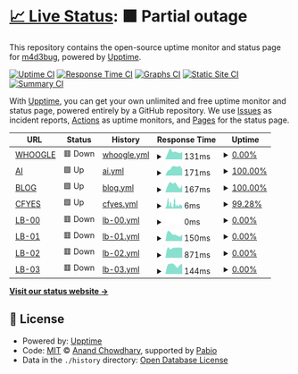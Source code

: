 # [📈 Live Status](https://status.madebug.net): <!--live status--> **🟧 Partial outage**

This repository contains the open-source uptime monitor and status page for [m4d3bug](https://blog.madebug.net), powered by [Upptime](https://github.com/upptime/upptime).

[![Uptime CI](https://github.com/m4d3bug/status/workflows/Uptime%20CI/badge.svg)](https://github.com/m4d3bug/status/actions?query=workflow%3A%22Uptime+CI%22)
[![Response Time CI](https://github.com/m4d3bug/status/workflows/Response%20Time%20CI/badge.svg)](https://github.com/m4d3bug/status/actions?query=workflow%3A%22Response+Time+CI%22)
[![Graphs CI](https://github.com/m4d3bug/status/workflows/Graphs%20CI/badge.svg)](https://github.com/m4d3bug/status/actions?query=workflow%3A%22Graphs+CI%22)
[![Static Site CI](https://github.com/m4d3bug/status/workflows/Static%20Site%20CI/badge.svg)](https://github.com/m4d3bug/status/actions?query=workflow%3A%22Static+Site+CI%22)
[![Summary CI](https://github.com/m4d3bug/status/workflows/Summary%20CI/badge.svg)](https://github.com/m4d3bug/status/actions?query=workflow%3A%22Summary+CI%22)

With [Upptime](https://upptime.js.org), you can get your own unlimited and free uptime monitor and status page, powered entirely by a GitHub repository. We use [Issues](https://github.com/m4d3bug/status/issues) as incident reports, [Actions](https://github.com/m4d3bug/status/actions) as uptime monitors, and [Pages](https://status.madebug.net) for the status page.

<!--start: status pages-->
<!-- This summary is generated by Upptime (https://github.com/upptime/upptime) -->
<!-- Do not edit this manually, your changes will be overwritten -->
<!-- prettier-ignore -->
| URL | Status | History | Response Time | Uptime |
| --- | ------ | ------- | ------------- | ------ |
| <img alt="" src="https://icons.duckduckgo.com/ip3/whoogle.madebug.net.ico" height="13"> [WHOOGLE](https://whoogle.madebug.net) | 🟥 Down | [whoogle.yml](https://github.com/m4d3bug/status/commits/HEAD/history/whoogle.yml) | <details><summary><img alt="Response time graph" src="./graphs/whoogle/response-time-week.png" height="20"> 131ms</summary><br><a href="https://status.madebug.net/history/whoogle"><img alt="Response time 473" src="https://img.shields.io/endpoint?url=https%3A%2F%2Fraw.githubusercontent.com%2Fm4d3bug%2Fstatus%2FHEAD%2Fapi%2Fwhoogle%2Fresponse-time.json"></a><br><a href="https://status.madebug.net/history/whoogle"><img alt="24-hour response time 128" src="https://img.shields.io/endpoint?url=https%3A%2F%2Fraw.githubusercontent.com%2Fm4d3bug%2Fstatus%2FHEAD%2Fapi%2Fwhoogle%2Fresponse-time-day.json"></a><br><a href="https://status.madebug.net/history/whoogle"><img alt="7-day response time 131" src="https://img.shields.io/endpoint?url=https%3A%2F%2Fraw.githubusercontent.com%2Fm4d3bug%2Fstatus%2FHEAD%2Fapi%2Fwhoogle%2Fresponse-time-week.json"></a><br><a href="https://status.madebug.net/history/whoogle"><img alt="30-day response time 134" src="https://img.shields.io/endpoint?url=https%3A%2F%2Fraw.githubusercontent.com%2Fm4d3bug%2Fstatus%2FHEAD%2Fapi%2Fwhoogle%2Fresponse-time-month.json"></a><br><a href="https://status.madebug.net/history/whoogle"><img alt="1-year response time 473" src="https://img.shields.io/endpoint?url=https%3A%2F%2Fraw.githubusercontent.com%2Fm4d3bug%2Fstatus%2FHEAD%2Fapi%2Fwhoogle%2Fresponse-time-year.json"></a></details> | <details><summary><a href="https://status.madebug.net/history/whoogle">0.00%</a></summary><a href="https://status.madebug.net/history/whoogle"><img alt="All-time uptime 70.03%" src="https://img.shields.io/endpoint?url=https%3A%2F%2Fraw.githubusercontent.com%2Fm4d3bug%2Fstatus%2FHEAD%2Fapi%2Fwhoogle%2Fuptime.json"></a><br><a href="https://status.madebug.net/history/whoogle"><img alt="24-hour uptime 0.00%" src="https://img.shields.io/endpoint?url=https%3A%2F%2Fraw.githubusercontent.com%2Fm4d3bug%2Fstatus%2FHEAD%2Fapi%2Fwhoogle%2Fuptime-day.json"></a><br><a href="https://status.madebug.net/history/whoogle"><img alt="7-day uptime 0.00%" src="https://img.shields.io/endpoint?url=https%3A%2F%2Fraw.githubusercontent.com%2Fm4d3bug%2Fstatus%2FHEAD%2Fapi%2Fwhoogle%2Fuptime-week.json"></a><br><a href="https://status.madebug.net/history/whoogle"><img alt="30-day uptime 1.38%" src="https://img.shields.io/endpoint?url=https%3A%2F%2Fraw.githubusercontent.com%2Fm4d3bug%2Fstatus%2FHEAD%2Fapi%2Fwhoogle%2Fuptime-month.json"></a><br><a href="https://status.madebug.net/history/whoogle"><img alt="1-year uptime 70.03%" src="https://img.shields.io/endpoint?url=https%3A%2F%2Fraw.githubusercontent.com%2Fm4d3bug%2Fstatus%2FHEAD%2Fapi%2Fwhoogle%2Fuptime-year.json"></a></details>
| <img alt="" src="https://icons.duckduckgo.com/ip3/ai.madebug.net.ico" height="13"> [AI](https://ai.madebug.net) | 🟩 Up | [ai.yml](https://github.com/m4d3bug/status/commits/HEAD/history/ai.yml) | <details><summary><img alt="Response time graph" src="./graphs/ai/response-time-week.png" height="20"> 171ms</summary><br><a href="https://status.madebug.net/history/ai"><img alt="Response time 147" src="https://img.shields.io/endpoint?url=https%3A%2F%2Fraw.githubusercontent.com%2Fm4d3bug%2Fstatus%2FHEAD%2Fapi%2Fai%2Fresponse-time.json"></a><br><a href="https://status.madebug.net/history/ai"><img alt="24-hour response time 145" src="https://img.shields.io/endpoint?url=https%3A%2F%2Fraw.githubusercontent.com%2Fm4d3bug%2Fstatus%2FHEAD%2Fapi%2Fai%2Fresponse-time-day.json"></a><br><a href="https://status.madebug.net/history/ai"><img alt="7-day response time 171" src="https://img.shields.io/endpoint?url=https%3A%2F%2Fraw.githubusercontent.com%2Fm4d3bug%2Fstatus%2FHEAD%2Fapi%2Fai%2Fresponse-time-week.json"></a><br><a href="https://status.madebug.net/history/ai"><img alt="30-day response time 141" src="https://img.shields.io/endpoint?url=https%3A%2F%2Fraw.githubusercontent.com%2Fm4d3bug%2Fstatus%2FHEAD%2Fapi%2Fai%2Fresponse-time-month.json"></a><br><a href="https://status.madebug.net/history/ai"><img alt="1-year response time 147" src="https://img.shields.io/endpoint?url=https%3A%2F%2Fraw.githubusercontent.com%2Fm4d3bug%2Fstatus%2FHEAD%2Fapi%2Fai%2Fresponse-time-year.json"></a></details> | <details><summary><a href="https://status.madebug.net/history/ai">100.00%</a></summary><a href="https://status.madebug.net/history/ai"><img alt="All-time uptime 100.00%" src="https://img.shields.io/endpoint?url=https%3A%2F%2Fraw.githubusercontent.com%2Fm4d3bug%2Fstatus%2FHEAD%2Fapi%2Fai%2Fuptime.json"></a><br><a href="https://status.madebug.net/history/ai"><img alt="24-hour uptime 100.00%" src="https://img.shields.io/endpoint?url=https%3A%2F%2Fraw.githubusercontent.com%2Fm4d3bug%2Fstatus%2FHEAD%2Fapi%2Fai%2Fuptime-day.json"></a><br><a href="https://status.madebug.net/history/ai"><img alt="7-day uptime 100.00%" src="https://img.shields.io/endpoint?url=https%3A%2F%2Fraw.githubusercontent.com%2Fm4d3bug%2Fstatus%2FHEAD%2Fapi%2Fai%2Fuptime-week.json"></a><br><a href="https://status.madebug.net/history/ai"><img alt="30-day uptime 100.00%" src="https://img.shields.io/endpoint?url=https%3A%2F%2Fraw.githubusercontent.com%2Fm4d3bug%2Fstatus%2FHEAD%2Fapi%2Fai%2Fuptime-month.json"></a><br><a href="https://status.madebug.net/history/ai"><img alt="1-year uptime 100.00%" src="https://img.shields.io/endpoint?url=https%3A%2F%2Fraw.githubusercontent.com%2Fm4d3bug%2Fstatus%2FHEAD%2Fapi%2Fai%2Fuptime-year.json"></a></details>
| <img alt="" src="https://icons.duckduckgo.com/ip3/blog.madebug.net.ico" height="13"> [BLOG](https://blog.madebug.net) | 🟩 Up | [blog.yml](https://github.com/m4d3bug/status/commits/HEAD/history/blog.yml) | <details><summary><img alt="Response time graph" src="./graphs/blog/response-time-week.png" height="20"> 167ms</summary><br><a href="https://status.madebug.net/history/blog"><img alt="Response time 144" src="https://img.shields.io/endpoint?url=https%3A%2F%2Fraw.githubusercontent.com%2Fm4d3bug%2Fstatus%2FHEAD%2Fapi%2Fblog%2Fresponse-time.json"></a><br><a href="https://status.madebug.net/history/blog"><img alt="24-hour response time 155" src="https://img.shields.io/endpoint?url=https%3A%2F%2Fraw.githubusercontent.com%2Fm4d3bug%2Fstatus%2FHEAD%2Fapi%2Fblog%2Fresponse-time-day.json"></a><br><a href="https://status.madebug.net/history/blog"><img alt="7-day response time 167" src="https://img.shields.io/endpoint?url=https%3A%2F%2Fraw.githubusercontent.com%2Fm4d3bug%2Fstatus%2FHEAD%2Fapi%2Fblog%2Fresponse-time-week.json"></a><br><a href="https://status.madebug.net/history/blog"><img alt="30-day response time 152" src="https://img.shields.io/endpoint?url=https%3A%2F%2Fraw.githubusercontent.com%2Fm4d3bug%2Fstatus%2FHEAD%2Fapi%2Fblog%2Fresponse-time-month.json"></a><br><a href="https://status.madebug.net/history/blog"><img alt="1-year response time 144" src="https://img.shields.io/endpoint?url=https%3A%2F%2Fraw.githubusercontent.com%2Fm4d3bug%2Fstatus%2FHEAD%2Fapi%2Fblog%2Fresponse-time-year.json"></a></details> | <details><summary><a href="https://status.madebug.net/history/blog">100.00%</a></summary><a href="https://status.madebug.net/history/blog"><img alt="All-time uptime 100.00%" src="https://img.shields.io/endpoint?url=https%3A%2F%2Fraw.githubusercontent.com%2Fm4d3bug%2Fstatus%2FHEAD%2Fapi%2Fblog%2Fuptime.json"></a><br><a href="https://status.madebug.net/history/blog"><img alt="24-hour uptime 100.00%" src="https://img.shields.io/endpoint?url=https%3A%2F%2Fraw.githubusercontent.com%2Fm4d3bug%2Fstatus%2FHEAD%2Fapi%2Fblog%2Fuptime-day.json"></a><br><a href="https://status.madebug.net/history/blog"><img alt="7-day uptime 100.00%" src="https://img.shields.io/endpoint?url=https%3A%2F%2Fraw.githubusercontent.com%2Fm4d3bug%2Fstatus%2FHEAD%2Fapi%2Fblog%2Fuptime-week.json"></a><br><a href="https://status.madebug.net/history/blog"><img alt="30-day uptime 100.00%" src="https://img.shields.io/endpoint?url=https%3A%2F%2Fraw.githubusercontent.com%2Fm4d3bug%2Fstatus%2FHEAD%2Fapi%2Fblog%2Fuptime-month.json"></a><br><a href="https://status.madebug.net/history/blog"><img alt="1-year uptime 100.00%" src="https://img.shields.io/endpoint?url=https%3A%2F%2Fraw.githubusercontent.com%2Fm4d3bug%2Fstatus%2FHEAD%2Fapi%2Fblog%2Fuptime-year.json"></a></details>
| <img alt="" src="https://icons.duckduckgo.com/ip3/null.ico" height="13"> [CFYES](cfyes.m4d3bug.com) | 🟩 Up | [cfyes.yml](https://github.com/m4d3bug/status/commits/HEAD/history/cfyes.yml) | <details><summary><img alt="Response time graph" src="./graphs/cfyes/response-time-week.png" height="20"> 6ms</summary><br><a href="https://status.madebug.net/history/cfyes"><img alt="Response time 7" src="https://img.shields.io/endpoint?url=https%3A%2F%2Fraw.githubusercontent.com%2Fm4d3bug%2Fstatus%2FHEAD%2Fapi%2Fcfyes%2Fresponse-time.json"></a><br><a href="https://status.madebug.net/history/cfyes"><img alt="24-hour response time 5" src="https://img.shields.io/endpoint?url=https%3A%2F%2Fraw.githubusercontent.com%2Fm4d3bug%2Fstatus%2FHEAD%2Fapi%2Fcfyes%2Fresponse-time-day.json"></a><br><a href="https://status.madebug.net/history/cfyes"><img alt="7-day response time 6" src="https://img.shields.io/endpoint?url=https%3A%2F%2Fraw.githubusercontent.com%2Fm4d3bug%2Fstatus%2FHEAD%2Fapi%2Fcfyes%2Fresponse-time-week.json"></a><br><a href="https://status.madebug.net/history/cfyes"><img alt="30-day response time 5" src="https://img.shields.io/endpoint?url=https%3A%2F%2Fraw.githubusercontent.com%2Fm4d3bug%2Fstatus%2FHEAD%2Fapi%2Fcfyes%2Fresponse-time-month.json"></a><br><a href="https://status.madebug.net/history/cfyes"><img alt="1-year response time 7" src="https://img.shields.io/endpoint?url=https%3A%2F%2Fraw.githubusercontent.com%2Fm4d3bug%2Fstatus%2FHEAD%2Fapi%2Fcfyes%2Fresponse-time-year.json"></a></details> | <details><summary><a href="https://status.madebug.net/history/cfyes">99.28%</a></summary><a href="https://status.madebug.net/history/cfyes"><img alt="All-time uptime 99.90%" src="https://img.shields.io/endpoint?url=https%3A%2F%2Fraw.githubusercontent.com%2Fm4d3bug%2Fstatus%2FHEAD%2Fapi%2Fcfyes%2Fuptime.json"></a><br><a href="https://status.madebug.net/history/cfyes"><img alt="24-hour uptime 98.69%" src="https://img.shields.io/endpoint?url=https%3A%2F%2Fraw.githubusercontent.com%2Fm4d3bug%2Fstatus%2FHEAD%2Fapi%2Fcfyes%2Fuptime-day.json"></a><br><a href="https://status.madebug.net/history/cfyes"><img alt="7-day uptime 99.28%" src="https://img.shields.io/endpoint?url=https%3A%2F%2Fraw.githubusercontent.com%2Fm4d3bug%2Fstatus%2FHEAD%2Fapi%2Fcfyes%2Fuptime-week.json"></a><br><a href="https://status.madebug.net/history/cfyes"><img alt="30-day uptime 99.35%" src="https://img.shields.io/endpoint?url=https%3A%2F%2Fraw.githubusercontent.com%2Fm4d3bug%2Fstatus%2FHEAD%2Fapi%2Fcfyes%2Fuptime-month.json"></a><br><a href="https://status.madebug.net/history/cfyes"><img alt="1-year uptime 99.90%" src="https://img.shields.io/endpoint?url=https%3A%2F%2Fraw.githubusercontent.com%2Fm4d3bug%2Fstatus%2FHEAD%2Fapi%2Fcfyes%2Fuptime-year.json"></a></details>
| <img alt="" src="https://icons.duckduckgo.com/ip3/lb-00.m4d3bug.com.ico" height="13"> [LB-00](https://lb-00.m4d3bug.com/check) | 🟥 Down | [lb-00.yml](https://github.com/m4d3bug/status/commits/HEAD/history/lb-00.yml) | <details><summary><img alt="Response time graph" src="./graphs/lb-00/response-time-week.png" height="20"> 0ms</summary><br><a href="https://status.madebug.net/history/lb-00"><img alt="Response time 576" src="https://img.shields.io/endpoint?url=https%3A%2F%2Fraw.githubusercontent.com%2Fm4d3bug%2Fstatus%2FHEAD%2Fapi%2Flb-00%2Fresponse-time.json"></a><br><a href="https://status.madebug.net/history/lb-00"><img alt="24-hour response time 0" src="https://img.shields.io/endpoint?url=https%3A%2F%2Fraw.githubusercontent.com%2Fm4d3bug%2Fstatus%2FHEAD%2Fapi%2Flb-00%2Fresponse-time-day.json"></a><br><a href="https://status.madebug.net/history/lb-00"><img alt="7-day response time 0" src="https://img.shields.io/endpoint?url=https%3A%2F%2Fraw.githubusercontent.com%2Fm4d3bug%2Fstatus%2FHEAD%2Fapi%2Flb-00%2Fresponse-time-week.json"></a><br><a href="https://status.madebug.net/history/lb-00"><img alt="30-day response time 0" src="https://img.shields.io/endpoint?url=https%3A%2F%2Fraw.githubusercontent.com%2Fm4d3bug%2Fstatus%2FHEAD%2Fapi%2Flb-00%2Fresponse-time-month.json"></a><br><a href="https://status.madebug.net/history/lb-00"><img alt="1-year response time 576" src="https://img.shields.io/endpoint?url=https%3A%2F%2Fraw.githubusercontent.com%2Fm4d3bug%2Fstatus%2FHEAD%2Fapi%2Flb-00%2Fresponse-time-year.json"></a></details> | <details><summary><a href="https://status.madebug.net/history/lb-00">0.00%</a></summary><a href="https://status.madebug.net/history/lb-00"><img alt="All-time uptime 88.17%" src="https://img.shields.io/endpoint?url=https%3A%2F%2Fraw.githubusercontent.com%2Fm4d3bug%2Fstatus%2FHEAD%2Fapi%2Flb-00%2Fuptime.json"></a><br><a href="https://status.madebug.net/history/lb-00"><img alt="24-hour uptime 0.00%" src="https://img.shields.io/endpoint?url=https%3A%2F%2Fraw.githubusercontent.com%2Fm4d3bug%2Fstatus%2FHEAD%2Fapi%2Flb-00%2Fuptime-day.json"></a><br><a href="https://status.madebug.net/history/lb-00"><img alt="7-day uptime 0.00%" src="https://img.shields.io/endpoint?url=https%3A%2F%2Fraw.githubusercontent.com%2Fm4d3bug%2Fstatus%2FHEAD%2Fapi%2Flb-00%2Fuptime-week.json"></a><br><a href="https://status.madebug.net/history/lb-00"><img alt="30-day uptime 1.38%" src="https://img.shields.io/endpoint?url=https%3A%2F%2Fraw.githubusercontent.com%2Fm4d3bug%2Fstatus%2FHEAD%2Fapi%2Flb-00%2Fuptime-month.json"></a><br><a href="https://status.madebug.net/history/lb-00"><img alt="1-year uptime 88.17%" src="https://img.shields.io/endpoint?url=https%3A%2F%2Fraw.githubusercontent.com%2Fm4d3bug%2Fstatus%2FHEAD%2Fapi%2Flb-00%2Fuptime-year.json"></a></details>
| <img alt="" src="https://icons.duckduckgo.com/ip3/lb-01.m4d3bug.com.ico" height="13"> [LB-01](https://lb-01.m4d3bug.com/check) | 🟥 Down | [lb-01.yml](https://github.com/m4d3bug/status/commits/HEAD/history/lb-01.yml) | <details><summary><img alt="Response time graph" src="./graphs/lb-01/response-time-week.png" height="20"> 150ms</summary><br><a href="https://status.madebug.net/history/lb-01"><img alt="Response time 566" src="https://img.shields.io/endpoint?url=https%3A%2F%2Fraw.githubusercontent.com%2Fm4d3bug%2Fstatus%2FHEAD%2Fapi%2Flb-01%2Fresponse-time.json"></a><br><a href="https://status.madebug.net/history/lb-01"><img alt="24-hour response time 142" src="https://img.shields.io/endpoint?url=https%3A%2F%2Fraw.githubusercontent.com%2Fm4d3bug%2Fstatus%2FHEAD%2Fapi%2Flb-01%2Fresponse-time-day.json"></a><br><a href="https://status.madebug.net/history/lb-01"><img alt="7-day response time 150" src="https://img.shields.io/endpoint?url=https%3A%2F%2Fraw.githubusercontent.com%2Fm4d3bug%2Fstatus%2FHEAD%2Fapi%2Flb-01%2Fresponse-time-week.json"></a><br><a href="https://status.madebug.net/history/lb-01"><img alt="30-day response time 307" src="https://img.shields.io/endpoint?url=https%3A%2F%2Fraw.githubusercontent.com%2Fm4d3bug%2Fstatus%2FHEAD%2Fapi%2Flb-01%2Fresponse-time-month.json"></a><br><a href="https://status.madebug.net/history/lb-01"><img alt="1-year response time 566" src="https://img.shields.io/endpoint?url=https%3A%2F%2Fraw.githubusercontent.com%2Fm4d3bug%2Fstatus%2FHEAD%2Fapi%2Flb-01%2Fresponse-time-year.json"></a></details> | <details><summary><a href="https://status.madebug.net/history/lb-01">0.00%</a></summary><a href="https://status.madebug.net/history/lb-01"><img alt="All-time uptime 45.55%" src="https://img.shields.io/endpoint?url=https%3A%2F%2Fraw.githubusercontent.com%2Fm4d3bug%2Fstatus%2FHEAD%2Fapi%2Flb-01%2Fuptime.json"></a><br><a href="https://status.madebug.net/history/lb-01"><img alt="24-hour uptime 0.00%" src="https://img.shields.io/endpoint?url=https%3A%2F%2Fraw.githubusercontent.com%2Fm4d3bug%2Fstatus%2FHEAD%2Fapi%2Flb-01%2Fuptime-day.json"></a><br><a href="https://status.madebug.net/history/lb-01"><img alt="7-day uptime 0.00%" src="https://img.shields.io/endpoint?url=https%3A%2F%2Fraw.githubusercontent.com%2Fm4d3bug%2Fstatus%2FHEAD%2Fapi%2Flb-01%2Fuptime-week.json"></a><br><a href="https://status.madebug.net/history/lb-01"><img alt="30-day uptime 1.38%" src="https://img.shields.io/endpoint?url=https%3A%2F%2Fraw.githubusercontent.com%2Fm4d3bug%2Fstatus%2FHEAD%2Fapi%2Flb-01%2Fuptime-month.json"></a><br><a href="https://status.madebug.net/history/lb-01"><img alt="1-year uptime 45.55%" src="https://img.shields.io/endpoint?url=https%3A%2F%2Fraw.githubusercontent.com%2Fm4d3bug%2Fstatus%2FHEAD%2Fapi%2Flb-01%2Fuptime-year.json"></a></details>
| <img alt="" src="https://icons.duckduckgo.com/ip3/lb-02.m4d3bug.com.ico" height="13"> [LB-02](https://lb-02.m4d3bug.com/check) | 🟥 Down | [lb-02.yml](https://github.com/m4d3bug/status/commits/HEAD/history/lb-02.yml) | <details><summary><img alt="Response time graph" src="./graphs/lb-02/response-time-week.png" height="20"> 871ms</summary><br><a href="https://status.madebug.net/history/lb-02"><img alt="Response time 477" src="https://img.shields.io/endpoint?url=https%3A%2F%2Fraw.githubusercontent.com%2Fm4d3bug%2Fstatus%2FHEAD%2Fapi%2Flb-02%2Fresponse-time.json"></a><br><a href="https://status.madebug.net/history/lb-02"><img alt="24-hour response time 874" src="https://img.shields.io/endpoint?url=https%3A%2F%2Fraw.githubusercontent.com%2Fm4d3bug%2Fstatus%2FHEAD%2Fapi%2Flb-02%2Fresponse-time-day.json"></a><br><a href="https://status.madebug.net/history/lb-02"><img alt="7-day response time 871" src="https://img.shields.io/endpoint?url=https%3A%2F%2Fraw.githubusercontent.com%2Fm4d3bug%2Fstatus%2FHEAD%2Fapi%2Flb-02%2Fresponse-time-week.json"></a><br><a href="https://status.madebug.net/history/lb-02"><img alt="30-day response time 534" src="https://img.shields.io/endpoint?url=https%3A%2F%2Fraw.githubusercontent.com%2Fm4d3bug%2Fstatus%2FHEAD%2Fapi%2Flb-02%2Fresponse-time-month.json"></a><br><a href="https://status.madebug.net/history/lb-02"><img alt="1-year response time 477" src="https://img.shields.io/endpoint?url=https%3A%2F%2Fraw.githubusercontent.com%2Fm4d3bug%2Fstatus%2FHEAD%2Fapi%2Flb-02%2Fresponse-time-year.json"></a></details> | <details><summary><a href="https://status.madebug.net/history/lb-02">0.00%</a></summary><a href="https://status.madebug.net/history/lb-02"><img alt="All-time uptime 55.52%" src="https://img.shields.io/endpoint?url=https%3A%2F%2Fraw.githubusercontent.com%2Fm4d3bug%2Fstatus%2FHEAD%2Fapi%2Flb-02%2Fuptime.json"></a><br><a href="https://status.madebug.net/history/lb-02"><img alt="24-hour uptime 0.00%" src="https://img.shields.io/endpoint?url=https%3A%2F%2Fraw.githubusercontent.com%2Fm4d3bug%2Fstatus%2FHEAD%2Fapi%2Flb-02%2Fuptime-day.json"></a><br><a href="https://status.madebug.net/history/lb-02"><img alt="7-day uptime 0.00%" src="https://img.shields.io/endpoint?url=https%3A%2F%2Fraw.githubusercontent.com%2Fm4d3bug%2Fstatus%2FHEAD%2Fapi%2Flb-02%2Fuptime-week.json"></a><br><a href="https://status.madebug.net/history/lb-02"><img alt="30-day uptime 1.38%" src="https://img.shields.io/endpoint?url=https%3A%2F%2Fraw.githubusercontent.com%2Fm4d3bug%2Fstatus%2FHEAD%2Fapi%2Flb-02%2Fuptime-month.json"></a><br><a href="https://status.madebug.net/history/lb-02"><img alt="1-year uptime 55.52%" src="https://img.shields.io/endpoint?url=https%3A%2F%2Fraw.githubusercontent.com%2Fm4d3bug%2Fstatus%2FHEAD%2Fapi%2Flb-02%2Fuptime-year.json"></a></details>
| <img alt="" src="https://icons.duckduckgo.com/ip3/lb-03.m4d3bug.com.ico" height="13"> [LB-03](https://lb-03.m4d3bug.com/check) | 🟥 Down | [lb-03.yml](https://github.com/m4d3bug/status/commits/HEAD/history/lb-03.yml) | <details><summary><img alt="Response time graph" src="./graphs/lb-03/response-time-week.png" height="20"> 144ms</summary><br><a href="https://status.madebug.net/history/lb-03"><img alt="Response time 191" src="https://img.shields.io/endpoint?url=https%3A%2F%2Fraw.githubusercontent.com%2Fm4d3bug%2Fstatus%2FHEAD%2Fapi%2Flb-03%2Fresponse-time.json"></a><br><a href="https://status.madebug.net/history/lb-03"><img alt="24-hour response time 158" src="https://img.shields.io/endpoint?url=https%3A%2F%2Fraw.githubusercontent.com%2Fm4d3bug%2Fstatus%2FHEAD%2Fapi%2Flb-03%2Fresponse-time-day.json"></a><br><a href="https://status.madebug.net/history/lb-03"><img alt="7-day response time 144" src="https://img.shields.io/endpoint?url=https%3A%2F%2Fraw.githubusercontent.com%2Fm4d3bug%2Fstatus%2FHEAD%2Fapi%2Flb-03%2Fresponse-time-week.json"></a><br><a href="https://status.madebug.net/history/lb-03"><img alt="30-day response time 133" src="https://img.shields.io/endpoint?url=https%3A%2F%2Fraw.githubusercontent.com%2Fm4d3bug%2Fstatus%2FHEAD%2Fapi%2Flb-03%2Fresponse-time-month.json"></a><br><a href="https://status.madebug.net/history/lb-03"><img alt="1-year response time 191" src="https://img.shields.io/endpoint?url=https%3A%2F%2Fraw.githubusercontent.com%2Fm4d3bug%2Fstatus%2FHEAD%2Fapi%2Flb-03%2Fresponse-time-year.json"></a></details> | <details><summary><a href="https://status.madebug.net/history/lb-03">0.00%</a></summary><a href="https://status.madebug.net/history/lb-03"><img alt="All-time uptime 73.05%" src="https://img.shields.io/endpoint?url=https%3A%2F%2Fraw.githubusercontent.com%2Fm4d3bug%2Fstatus%2FHEAD%2Fapi%2Flb-03%2Fuptime.json"></a><br><a href="https://status.madebug.net/history/lb-03"><img alt="24-hour uptime 0.00%" src="https://img.shields.io/endpoint?url=https%3A%2F%2Fraw.githubusercontent.com%2Fm4d3bug%2Fstatus%2FHEAD%2Fapi%2Flb-03%2Fuptime-day.json"></a><br><a href="https://status.madebug.net/history/lb-03"><img alt="7-day uptime 0.00%" src="https://img.shields.io/endpoint?url=https%3A%2F%2Fraw.githubusercontent.com%2Fm4d3bug%2Fstatus%2FHEAD%2Fapi%2Flb-03%2Fuptime-week.json"></a><br><a href="https://status.madebug.net/history/lb-03"><img alt="30-day uptime 1.38%" src="https://img.shields.io/endpoint?url=https%3A%2F%2Fraw.githubusercontent.com%2Fm4d3bug%2Fstatus%2FHEAD%2Fapi%2Flb-03%2Fuptime-month.json"></a><br><a href="https://status.madebug.net/history/lb-03"><img alt="1-year uptime 73.05%" src="https://img.shields.io/endpoint?url=https%3A%2F%2Fraw.githubusercontent.com%2Fm4d3bug%2Fstatus%2FHEAD%2Fapi%2Flb-03%2Fuptime-year.json"></a></details>

<!--end: status pages-->

[**Visit our status website →**](https://status.madebug.net)

## 📄 License

- Powered by: [Upptime](https://github.com/upptime/upptime)
- Code: [MIT](./LICENSE) © [Anand Chowdhary](https://anandchowdhary.com), supported by [Pabio](https://pabio.com)
- Data in the `./history` directory: [Open Database License](https://opendatacommons.org/licenses/odbl/1-0/)
